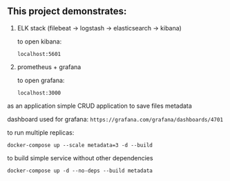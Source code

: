 ## **This project demonstrates:**

1. ELK stack (filebeat -> logstash -> elasticsearch -> kibana)
   
   to open kibana:
   
   `localhost:5601`
   
2. prometheus + grafana

   to open grafana:
   
   `localhost:3000`

as an application simple CRUD application to save files metadata

 dashboard used for grafana:
 `https://grafana.com/grafana/dashboards/4701`

to run multiple replicas:

`docker-compose up --scale metadata=3 -d --build`

to build simple service without other dependencies

`docker-compose up -d --no-deps --build metadata`